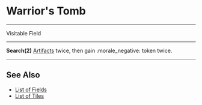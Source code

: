 # Warrior's Tomb

___
Visitable Field
___
**Search(2)** [Artifacts](../artifacts/index.md) twice, then gain :morale_negative: token twice.
___


## See Also

- [List of Fields](index.md)
- [List of Tiles](../tiles/index.md)
